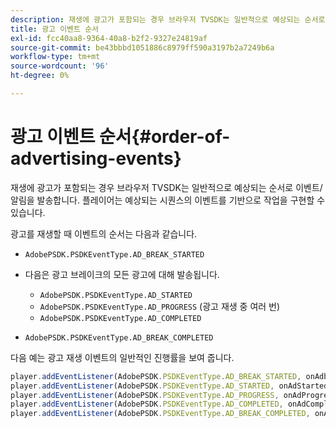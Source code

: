 ```yaml
---
description: 재생에 광고가 포함되는 경우 브라우저 TVSDK는 일반적으로 예상되는 순서로 이벤트/알림을 발송합니다. 플레이어는 예상되는 시퀀스의 이벤트를 기반으로 작업을 구현할 수 있습니다.
title: 광고 이벤트 순서
exl-id: fcc40aa8-9364-40a8-b2f2-9327e24819af
source-git-commit: be43bbbd1051886c8979ff590a3197b2a7249b6a
workflow-type: tm+mt
source-wordcount: '96'
ht-degree: 0%

---
```


# 광고 이벤트 순서{#order-of-advertising-events}

재생에 광고가 포함되는 경우 브라우저 TVSDK는 일반적으로 예상되는 순서로 이벤트/알림을 발송합니다. 플레이어는 예상되는 시퀀스의 이벤트를 기반으로 작업을 구현할 수 있습니다.

<!--<a id="section_69E3CCBC57BB48399799876E83908348"></a>-->

광고를 재생할 때 이벤트의 순서는 다음과 같습니다.

* `AdobePSDK.PSDKEventType.AD_BREAK_STARTED`
* 다음은 광고 브레이크의 모든 광고에 대해 발송됩니다.

   * `AdobePSDK.PSDKEventType.AD_STARTED`
   * `AdobePSDK.PSDKEventType.AD_PROGRESS` (광고 재생 중 여러 번)
   * `AdobePSDK.PSDKEventType.AD_COMPLETED`

* `AdobePSDK.PSDKEventType.AD_BREAK_COMPLETED`

다음 예는 광고 재생 이벤트의 일반적인 진행률을 보여 줍니다.

```js
player.addEventListener(AdobePSDK.PSDKEventType.AD_BREAK_STARTED, onAdbreakStarted); 
player.addEventListener(AdobePSDK.PSDKEventType.AD_STARTED, onAdStarted); 
player.addEventListener(AdobePSDK.PSDKEventType.AD_PROGRESS, onAdProgress); 
player.addEventListener(AdobePSDK.PSDKEventType.AD_COMPLETED, onAdCompleted); 
player.addEventListener(AdobePSDK.PSDKEventType.AD_BREAK_COMPLETED, onAdbreakCompleted);
```
